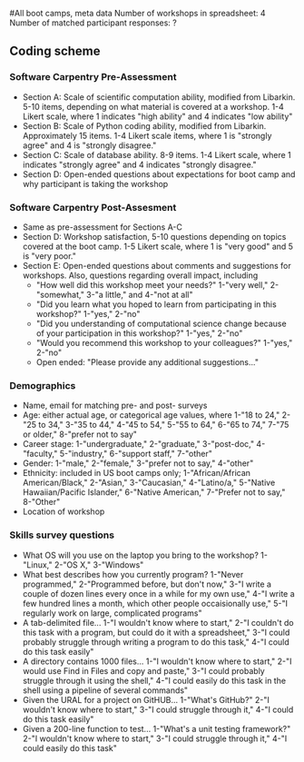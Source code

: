 #All boot camps, meta data
Number of workshops in spreadsheet:		4
Number of matched participant responses:	?

## Coding scheme

### Software Carpentry Pre-Assessment

* Section A: Scale of scientific computation ability, modified from Libarkin.
5-10 items, depending on what material is covered at a workshop. 1-4 Likert scale, where 1 indicates "high ability" and 4 indicates "low ability"
* Section B: Scale of Python coding ability, modified from Libarkin. Approximately 15 items. 1-4 Likert scale items, where 1 is "strongly agree" and 4 is "strongly disagree."
* Section C: Scale of database ability. 8-9 items. 1-4 Likert scale, where 1 indicates "strongly agree" and 4 indicates "strongly disagree."
* Section D: Open-ended questions about expectations for boot camp and why participant is taking the workshop

### Software Carpentry Post-Assesment
* Same as pre-assessment for Sections A-C
* Section D: Workshop satisfaction, 5-10 questions depending on topics covered at the boot camp. 1-5 Likert scale, where 1 is "very good" and 5 is "very poor."
* Section E: Open-ended questions about comments and suggestions for workshops. Also, questions regarding overall impact, including
	- "How well did this workshop meet your needs?" 1-"very well," 2-"somewhat," 3-"a little," and 4-"not at all"
	- "Did you learn what you hoped to learn from participating in this workshop?" 1-"yes," 2-"no"
	- "Did you understanding of computational science change because of your participation in this workshop?" 1-"yes," 2-"no"
	- "Would you recommend this workshop to your colleagues?" 1-"yes," 2-"no"
	- Open ended: "Please provide any additional suggestions..."

### Demographics
* Name, email for matching pre- and post- surveys
* Age: either actual age, or categorical age values, where 1-"18 to 24," 2-"25 to 34," 3-"35 to 44," 4-"45 to 54," 5-"55 to 64," 6-"65 to 74," 7-"75 or older," 8-"prefer not to say"
* Career stage: 1-"undergraduate," 2-"graduate," 3-"post-doc," 4-"faculty," 5-"industry," 6-"support staff," 7-"other"
* Gender: 1-"male," 2-"female," 3-"prefer not to say," 4-"other"
* Ethnicity: included in US boot camps only; 1-"African/African American/Black," 2-"Asian," 3-"Caucasian," 4-"Latino/a," 5-"Native Hawaiian/Pacific Islander," 6-"Native American," 7-"Prefer not to say," 8-"Other"
* Location of workshop

### Skills survey questions
* What OS will you use on the laptop you bring to the workshop? 1-"Linux," 2-"OS X," 3-"Windows"
* What best describes how you currently program? 1-"Never programmed," 2-"Programmed before, but don't now," 3-"I write a couple of dozen lines every once in a while for my own use," 4-"I write a few hundred lines a month, which other people occaisionally use," 5-"I regularly work on large, complicated programs"
* A tab-delimited file... 1-"I wouldn't know where to start," 2-"I couldn't do this task with a program, but could do it with a spreadsheet," 3-"I could probably struggle through writing a program to do this task," 4-"I could do this task easily"
* A directory contains 1000 files... 1-"I wouldn't know where to start," 2-"I would use Find in Files and copy and paste," 3-"I could probably struggle through it using the shell," 4-"I could easily do this task in the shell using a pipeline of several commands"
* Given the URAL for a project on GitHUB... 1-"What's GitHub?" 2-"I wouldn't know where to start," 3-"I could struggle through it," 4-"I could do this task easily"
* Given a 200-line function to test... 1-"What's a unit testing framework?" 2-"I wouldn't know where to start," 3-"I could struggle through it," 4-"I could easily do this task"
